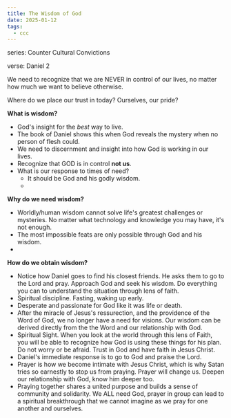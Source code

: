 ```yaml
---
title: The Wisdom of God
date: 2025-01-12
tags:
  - ccc
---
```

series: Counter Cultural Convictions

verse: Daniel 2

We need to recognize that we are NEVER in control of our lives, no matter how much we want to believe otherwise. 

Where do we place our trust in today? Ourselves, our pride?



**What is wisdom?**
- God's insight for the *best* way to live.
- The book of Daniel shows this when God reveals the mystery when no person of flesh could.
- We need to discernment and insight into how God is working in our lives.
- Recognize that GOD is in control **not us**.
- What is our response to times of need?
	- It should be God and his godly wisdom.
	- 

**Why do we need wisdom?**
- Worldly/human wisdom cannot solve life's greatest challenges or mysteries. No matter what technology and knowledge you may have, it's not enough. 
- The most impossible feats are only possible through God and his wisdom.
- 

**How do we obtain wisdom?**
- Notice how Daniel goes to find his closest friends. He asks them to go to the Lord and pray. Approach God and seek his wisdom. Do everything you can to understand the situation through lens of faith.
- Spiritual discipline. Fasting, waking up early.
- Desperate and passionate for God like it was life or death. 
- After the miracle of Jesus's ressurection, and the providence of the Word of God, we no longer have a need for visions. Our wisdom can be derived directly from the the Word and our relationship with God. 
- Spiritual Sight. When you look at the world through this lens of Faith, you will be able to recognize how God is using these things for his plan. Do not worry or be afraid. Trust in God and have faith in Jesus Christ. 
- Daniel's immediate response is to go to God and praise the Lord. 
- Prayer is how we become intimate with Jesus Christ, which is why Satan tries so earnestly to stop us from praying. Prayer will change us. Deepen our relationship with God, know him deeper too. 
- Praying together shares a united purpose and builds a sense of community and solidarity. We ALL need God, prayer in group can lead to a spiritual breakthrough that we cannot imagine as we pray for one another and ourselves. 
